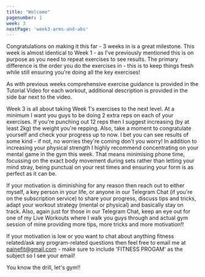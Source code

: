 ```yaml
---
title: "Welcome"
pagenumber: 1
week: 3
nextPage: 'week3-arms-and-abs'
---
```

Congratulations on making it this far - 3 weeks in is a great milestone. This week is almost identical to Week 1 - as I've previously mentioned this is on purpose as you need to repeat exercises to see results. The primary difference is the order you do the exercises in - this is to keep things fresh while still ensuring you're doing all the key exercises!

As with previous weeks comprehensive exercise guidance is provided in the Tutorial Video for each workout, additional description is provided in the side bar next to the video.

Week 3 is all about taking Week 1's exercises to the next level. At a minimum I want you guys to be doing 2 extra reps on each of your exercises. If you're punching out 12 reps then I suggest increasing (by at least 2kg) the weight you're repping. Also, take a moment to congratulate yourself and check your progress up to now. I bet you can see results of some kind - if not, no worries they're coming don't you worry! In addition to increasing your physical strength I highly recommend concentrating on your mental game in the gym this week. That means minimising phone time, focussing on the exact body movement during sets rather than letting your mind stray, being punctual on your rest times and ensuring your form is as perfect as it can be.

If your motivation is diminishing for any reason then reach out to either myself, a key person in your life, or anyone in our Telegram Chat (if you're on the subscription service) to share your progress, discuss tips and tricks, adapt your workout strategy (mental or physical) and basically stay on track. Also, again just for those in our Telegram Chat, keep an eye out for one of my Live Workouts where I walk you guys through and actual gym session of mine providing more tips, more tricks and more motivation!!

If your motivation is low or you want to chat about anything fitness related/ask any program-related questions then feel free to email me at painefit@gmail.com - make sure to include 'FITNESS PROGAM' as the subject so I see your email!

You know the drill, let's gym!! 
